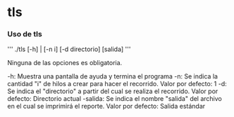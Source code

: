 # tls

### Uso de tls

'''
./tls [-h] | [-n i] [-d directorio] [salida]
'''

Ninguna de las opciones es obligatoria.

-h: Muestra una pantalla de ayuda y termina el programa
-n: Se indica la cantidad "i" de hilos a crear para hacer el recorrido. Valor por defecto: 1
-d: Se indica el "directorio" a partir del cual se realiza el recorrido. Valor por defecto: Directorio actual
-salida: Se indica el nombre "salida" del archivo en el cual se imprimirá el reporte. Valor por defecto: Salida estándar

###
